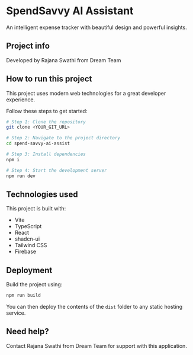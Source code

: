 # SpendSavvy AI Assistant

An intelligent expense tracker with beautiful design and powerful insights.

## Project info

Developed by Rajana Swathi from Dream Team

## How to run this project

This project uses modern web technologies for a great developer experience.

Follow these steps to get started:

```sh
# Step 1: Clone the repository
git clone <YOUR_GIT_URL>

# Step 2: Navigate to the project directory
cd spend-savvy-ai-assist

# Step 3: Install dependencies
npm i

# Step 4: Start the development server
npm run dev
```

## Technologies used

This project is built with:

- Vite
- TypeScript
- React
- shadcn-ui
- Tailwind CSS
- Firebase

## Deployment

Build the project using:

```sh
npm run build
```

You can then deploy the contents of the `dist` folder to any static hosting service.

## Need help?

Contact Rajana Swathi from Dream Team for support with this application.
